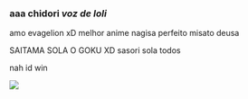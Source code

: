### aaa chidori *voz de loli*


amo evagelion xD melhor anime nagisa perfeito misato deusa 


SAITAMA SOLA O GOKU XD sasori sola todos


nah id win



![](https://media1.tenor.com/m/KB9YWRsDXtYAAAAC/sukuna-sukuna-smile.gif)
